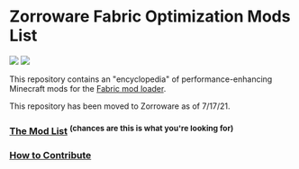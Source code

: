 # Zorroware Fabric Optimization Mods List

[![](https://img.shields.io/github/license/zorroware/fabric-optimization-mods?style=for-the-badge)](LICENSE)
[![](https://img.shields.io/discord/862783925093138443?color=7289DA&logo=discord&style=for-the-badge)](https://discord.gg/QPgeT3VN4c)

This repository contains an "encyclopedia" of performance-enhancing Minecraft mods for the [Fabric mod loader](https://fabricmc.net).

This repository has been moved to Zorroware as of 7/17/21.

### [The Mod List](MODLIST.md) <sup>(chances are this is what you're looking for)</sup>

### [How to Contribute](CONTRIBUTING.md)

